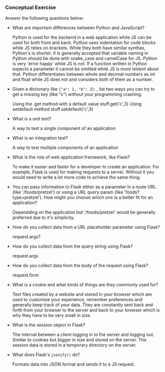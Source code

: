 ### Conceptual Exercise

Answer the following questions below:

- What are important differences between Python and JavaScript?  

  Python is used for the backend in a web application while JS can be used for both front and back. Python uses indentation for code blocks while JS relies on brackets. While they both have similar synthax, Python's is shorter. It is generally accepted that variable naming in Python should be done with snake_case and camelCase for JS. Python is very 'error happy' while JS is not. If a function written in Python expects a parameter it cannot be omitted while JS is more lenient about that. Python differentiates between whole and decimal numbers as int and float while JS does not and considers both of them as a number.

- Given a dictionary like ``{"a": 1, "b": 2}``: , list two ways you
  can try to get a missing key (like "c") *without* your programming
  crashing.

    Using the .get method with a default value 
       stuff.get('c',3)
    Using setdefault method
       stuff.setdefault('c',3)


- What is a unit test?
  
  A way to test a single component of an application

- What is an integration test?

  A way to test multiple components of an application

- What is the role of web application framework, like Flask?

  To make it easier and faster for a developer to create an application. For example, Flask is used for making requests to a server. Without it you would need to write a lot more code to achieve the same thing. 

- You can pass information to Flask either as a parameter in a route URL
  (like '/foods/pretzel') or using a URL query param (like
  'foods?type=pretzel'). How might you choose which one is a better fit
  for an application?

  Dependding on the application but '/foods/pretzel' would be generally preferred due to it's simplicity.

- How do you collect data from a URL placeholder parameter using Flask?

  request.args?

- How do you collect data from the query string using Flask?

  request.args

- How do you collect data from the body of the request using Flask?

  request.form

- What is a cookie and what kinds of things are they commonly used for?

  Text files created by a website and stored in your browser which are used to customize your experience, remember preferences and generally keep track of your data. They are constantly sent back and forth from your browser to the server and back to your browser which is why they have to be very small in size. 

- What is the session object in Flask?

  The interval between a client logging in to the server and logging out. Similar to cookies but bigger in size and stored on the server. The session data is stored in a temporary directory on the server.

- What does Flask's `jsonify()` do?

  Formats data into JSON format and sends it to a JS request.
